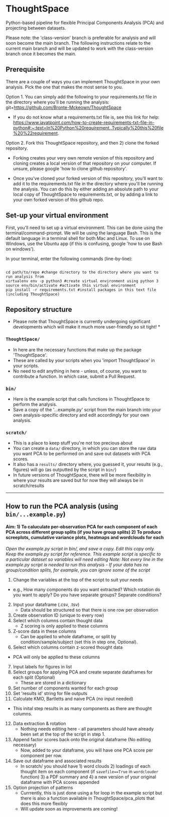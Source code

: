# ThoughtSpace

Python-based pipeline for flexible Principal Components Analysis (PCA) and projecting between datasets.

Please note: the 'class-version' branch is preferable for analysis and will soon become the main branch. The following instructions relate to the current main branch and will be updated to work with the class-version branch once it becomes the main.

## Prerequisite

There are a couple of ways you can implement ThoughtSpace in your own analysis. Pick the one that makes the most sense to you.

Option 1. You can simply add the following to your requirements.txt file in the directory where you'll be running the analysis: git+https://github.com/Bronte-Mckeown/ThoughtSpace

- If you do not know what a requirements.txt file is, see this link for help: https://www.javatpoint.com/how-to-create-requirements-txt-file-in-python#:~:text=In%20Python%20requirement.,Typically%20this%20file%20%22requirement.

Option 2. Fork this ThoughtSpace repository, and then 2) clone the forked repository.

- Forking creates your very own remote version of this repository and cloning creates a local version of that repository on your computer. If unsure, please google 'how to clone github repository'.

- Once you've cloned your forked version of this repository, you'll want to add it to the requirements.txt file in the directory where you'll be running the analysis.
You can do this by either adding an absolute path to your local copy of ThoughtSpace to requirements.txt, or by adding a link to your own forked version of this github repo.

## Set-up your virtual environment

First, you'll need to set up a virtual environment. This can be done using the terminal/command-prompt.
We will be using the language Bash. This is the default language in a terminal shell for both Mac and Linux. To use on Windows, use the Ubuntu app (if this is confusing, google 'how to use Bash on windows').

In your terminal, enter the following commands (line-by-line):

```

cd path/to/repo #change directory to the directory where you want to run analysis from 
virtualenv env -p python3 #create virtual environment using python 3
source env/bin/activate #activate this virtual environment
pip install -r requirements.txt #install packages in this text file (including ThoughtSpace)

```

## Repository structure

* Please note that ThoughtSpace is currently undergoing significant developments which will make it much more user-friendly so sit tight! *

### `ThoughtSpace/`

- In here are the necessary functions that make up the package 'ThoughtSpace'.
- These are called by your scripts when you 'import ThoughtSpace' in your scripts.
- No need to edit anything in here - unless, of course, you want to contribute a function. In which case, submit a Pull Request.

### `bin/`

- Here is the example script that calls functions in ThoughtSpace to perform the analysis.
- Save a copy of the '...example.py' script from the main branch into your own analysis-specific directory and edit accordingly for your own analysis.

### `scratch/`

- This is a place to keep stuff you're not too precious about
- You can create a `data/` directory, in which you can store the raw data you want PCA to be performed on and save out datasets with PCA scores.
- It also has a `results/` directory where, you guessed it, your results (e.g., figures) will go (as outputted by the script in `bin/`)
- In future versions of ThoughtSpace, there will be more flexibility in where your results are saved but for now they will always be in scratch/results

---

## How to run the PCA analysis (using `bin/...example.py`)

#### Aim: 1) To caluculate per-observation PCA for each component of each PCA across different group splits (if you have group splits) 2) To produce screeplots, cumulative variance plots, heatmaps and wordclouds for each

_Open the example.py script in bin/, and save a copy. Edit this copy only. Keep the example.py script for reference._
_This example script is specific to a particular dataset so variables will need editing_
_Note: Not every line in the example.py script is needed to run this analysis - If your data has no group/condition splits, for example, you can ignore some of the script_

1. Change the variables at the top of the script to suit your needs

- e.g., How many components do you want extracted? Which rotation do you want to apply? Do you have separate groups? Separate conditions?

2. Input your dataframe (.csv, .tsv)
   - Data should be structured so that there is one row per observation
3. Create observation ID (unique to every row)
4. Select which columns contain thought data
   - Z scoring is only applied to these columns
5. Z-score data in these columns
   - Can be applied to whole dataframe, or split by condition/sample/subject (set this in step one, Optional).
6. Select which columns contain z-scored thought data

- PCA will only be applied to these columns

7. Input labels for figures in list
8. Select groups for applying PCA and create separate dataframes for each split (Optional)
   - These are stored in a dictionary
9. Set number of components wanted for each group
10. Set 'results id' string for file outputs
11. Calculate KMO, Bartletts and naive PCA (no input needed)

- This inital step results in as many components as there are thought columns.

12. Data extraction & rotation
    - Nothing needs editing here - all parameters should have already been set at the top of the script in step 1.
11. Append factor scores back onto the original dataframe (No editing necessary)
    - Now, added to your dataframe, you will have one PCA score per component per row.
12. Save out dataframe and associated results
    - In scratch/ you should have 1) word clouds 2) loadings of each thought item on each component (if `savefile==True` in `wordclouder` function) 3) a PDF summary and 4) a new version of your original dataframe with PCA scores appended
13. Option projection of patterns
    - Currrently, this is just done using a for loop in the example script but there is also a function available in ThoughtSpace/pca_plots that does this more flexibly
    - Will update soon as improvements are coming!
